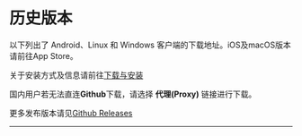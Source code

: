 # 历史版本

以下列出了 Android、Linux 和 Windows 客户端的下载地址。iOS及macOS版本请前往App Store。

关于安装方式及信息请前往[下载与安装](./installation.md)

国内用户若无法直连**Github**下载，请选择 **代理(Proxy)** 链接进行下载。

更多发布版本请见[Github Releases](https://github.com/chaldea-center/chadlea/releases)
<hr/>
<app-release></app-release>
